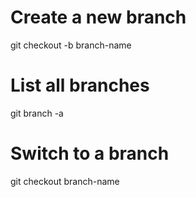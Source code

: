 
# Create a new branch 
git checkout -b branch-name

# List all branches 
git branch -a

# Switch to a branch 
git checkout branch-name

 